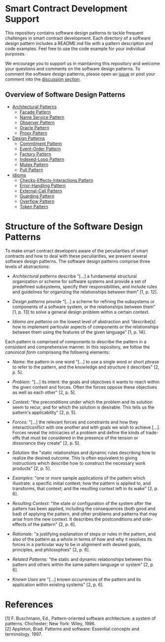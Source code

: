 # Smart Contract Development Support
This repository contains software design patterns to tackle frequent challenges in smart contract development. Each directory of a software design pattern includes a README.md file with a pattern description and code examples. Feel free to use the code example for your individual purposes.

We encourage you to support us in maintaining this repository and welcome your questions and comments on the software design patterns. To comment the software design patterns, please open an [issue](https://github.com/KITcii/smart-contract-dev-support/issues) or post your comment into the [discussion section](https://github.com/KITcii/smart-contract-dev-support/discussions).

## Overview of Software Design Patterns

* [Architectural Patterns](Architectural%20Patterns/README.md)
  * [Façade Pattern](Architectural%20Patterns/Façade%20Pattern/README.md)
  * [Name
  Service Pattern](Architectural%20Patterns/Name-Service%20Pattern/README.md)
  * [Observer Pattern](Architectural%20Patterns/Observer%20Pattern/README.md)
  * [Oracle Pattern](Architectural%20Patterns/Oracle%20Pattern/README.md)
  * [Proxy Pattern](Architectural%20Patterns/Proxy%20Pattern/README.md)
* [Design Patterns](Design%20Patterns/README.md)
  * [Commitment Pattern](Design%20Patterns/Commitment%20Pattern/README.md)
  * [Event-Order Pattern](Design%20Patterns/Event-Order%20Pattern/README.md)
  * [Factory Pattern](Design%20Patterns/Factory%20Pattern/README.md#context)
  * [Indexed-Loop Pattern](Design%20Patterns/Indexed-Loop%20Pattern/README.md)
  * [Mutex Pattern](Design%20Patterns/Mutex%20Pattern/README.md)
  * [Pull Pattern](Design%20Patterns/Pull%20Pattern/README.md)
* [Idioms](Idioms/README.md#introduction)
  * [Checks-Effects-Interactions Pattern](Idioms/Checks-Effects-Interactions%20Pattern/README.md)
  * [Error-Handling Pattern](Idioms/Error-Handling%20Pattern/README.md)
  * [External-Call Pattern](Idioms/External-Call%20Pattern/README.md)
  * [Guarding Pattern](Idioms/Guarding%20Pattern/README.md)
  * [Overflow Pattern](Idioms/Overflow%20Pattern/README.md)
  * [Token Pattern](Idioms/Token%20Pattern/README.md)

# Structure of the Software Design Patterns

To make smart contract developers aware of the peculiarities of smart contracts and how to deal with these peculiarities, we present several software design patterns. The software design patterns comprise three levels of abstractions:

- _Architectural patterns_ describe “[…] a fundamental structural organization or scheme for software systems and provide a set of predefined subsystems, specify their responsibilities, and include rules and guidelines for organizing the relationships between them” [1, p. 12].

- _Design patterns_ provide “[…] a scheme for refining the subsystems or components of a software system, or the relationships between them” [1, p. 13] to solve a general design problem within a certain context.

- _Idioms are patterns_ on the lowest level of abstraction and “describe[s] how to implement particular aspects of components or the relationships between them using the features of the given language” [1, p. 14].

Each pattern is comprised of components to describe the pattern in a consistent and comprehensive manner. In this repository, we follow the _canonical form_ comprisong the following elements: 

- _Name:_ the pattern in one word "[…] to use a single word or short phrase to refer to the pattern, and the knowledge and structure it describes" [2, p. 5]. 

- _Problem:_ "[…] its intent: the goals and objectives it wants to reach within the given context and forces. Often the forces oppose these objectives as well as each other" [2, p. 5].

- _Context:_ "the preconditions under which the problem and its solution seem to recur, and for which the solution is desirable. This tells us the pattern's applicability" [2, p. 5].

- _Forces:_ "[…] the relevant forces and constraints and how they interact/conflict with one another and with goals we wish to achieve […]. Forces reveal the intricacies of a problem and define the kinds of trade-offs that must be considered in the presence of the tension or dissonance they create" [2, p. 5].

- _Solution:_ the "static relationships and dynamic rules describing how to realize the desired outcome. This is often equivalent to giving instructions which describe how to construct the necessary work products" [2, p. 5].

- _Examples:_ "one or more sample applications of the pattern which illustrate: a specific initial context; how the pattern is applied to, and transforms, that context; and the resulting context left in its wake" [2, p. 6].

- _Resulting Context:_ "the state or configuration of the system after the pattern has been applied, including the consequences (both good and bad) of applying the pattern, and other problems and patterns that may arise from the new context. It describes the postconditions and side-effects of the pattern" [2, p. 6].

- _Rationale:_ "a justifying explanation of steps or rules in the pattern, and also of the pattern as a whole in terms of how and why it resolves its forces in a particular way to be in alignment with desired goals, principles, and philosophies" [2, p. 6].

- _Related Patterns:_ "the static and dynamic relationships between this pattern and others within the same pattern language or system" [2, p. 6].

- _Known Uses_ are "[…] known occurrences of the pattern and its application within existing systems" [2, p. 6].

# References
[1] F. Buschmann, Ed., Pattern-oriented software architecture: a system of patterns. Chichester; New York: Wiley, 1996.  
[2] Appleton, Brad. Patterns and software: Essential concepts and terminology. 1997.
